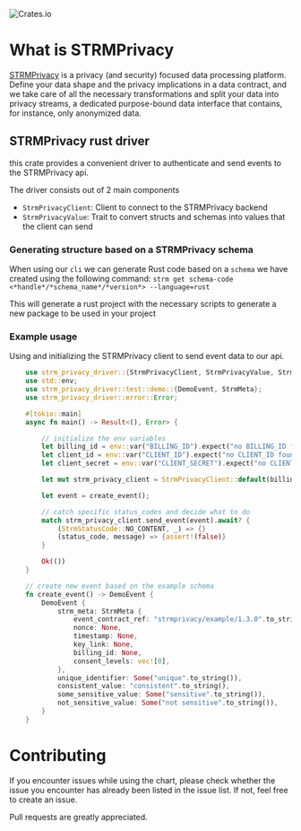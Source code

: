 ![Crates.io](https://img.shields.io/crates/v/strm-privacy-driver)
# What is STRMPrivacy
[STRMPrivacy](https://strmprivacy.io/) is a privacy (and security) focused data processing platform. Define your data shape and the privacy implications in a data contract, and we take care of all the necessary transformations and split your data into privacy streams, a dedicated purpose-bound data interface that contains, for instance, only anonymized data.

## STRMPrivacy rust driver

this crate provides a convenient driver to authenticate and send events to the
STRMPrivacy api.

The driver consists out of 2 main components
- `StrmPrivacyClient`: Client to connect to the STRMPrivacy backend
- `StrmPrivacyValue`: Trait to convert structs and schemas into values that the client can send

### Generating structure based on a STRMPrivacy schema
When using our `cli` we can generate Rust code based on a `schema` we have created using the following command:
`strm get schema-code <*handle*/*schema_name*/*version*> --language=rust`

This will generate a rust project with the necessary scripts to generate a new package to be used in your project

### Example usage
Using and initializing the STRMPrivacy client to send event data to our api.
```rust
    use strm_privacy_driver::{StrmPrivacyClient, StrmPrivacyValue, StrmStatusCode};
    use std::env;
    use strm_privacy_driver::test::demo::{DemoEvent, StrmMeta};
    use strm_privacy_driver::error::Error;

    #[tokio::main]
    async fn main() -> Result<(), Error> {

        // initialize the env variables
        let billing_id = env::var("BILLING_ID").expect("no BILLING_ID found in environment");
        let client_id = env::var("CLIENT_ID").expect("no CLIENT_ID found in environment");
        let client_secret = env::var("CLIENT_SECRET").expect("no CLIENT_SECRET found in environment");

        let mut strm_privacy_client = StrmPrivacyClient::default(billing_id, client_id, client_secret).await?;

        let event = create_event();

        // catch specific status_codes and decide what to do
        match strm_privacy_client.send_event(event).await? {
            (StrmStatusCode::NO_CONTENT, _) => {}
            (status_code, message) => {assert!(false)}
        }

        Ok(())
    }

    // create new event based on the example schema
    fn create_event() -> DemoEvent {
        DemoEvent {
            strm_meta: StrmMeta {
                event_contract_ref: "strmprivacy/example/1.3.0".to_string(),
                nonce: None,
                timestamp: None,
                key_link: None,
                billing_id: None,
                consent_levels: vec![0],
            },
            unique_identifier: Some("unique".to_string()),
            consistent_value: "consistent".to_string(),
            some_sensitive_value: Some("sensitive".to_string()),
            not_sensitive_value: Some("not sensitive".to_string()),
        }
    }
```

# Contributing
If you encounter issues while using the chart, please check whether the issue you encounter has already been listed in the issue list. If not, feel free to create an issue.

Pull requests are greatly appreciated.

